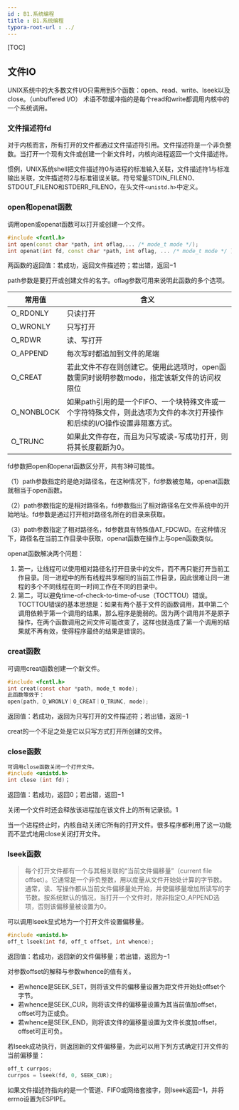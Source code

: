 ```yaml
---
id : B1.系统编程
title : B1.系统编程
typora-root-url : ../
---
```




[TOC]

## 文件IO

UNIX系统中的大多数文件I/O只需用到5个函数：open、read、write、lseek以及close。（unbuffered I/O）
术语不带缓冲指的是每个read和write都调用内核中的一个系统调用。

### 文件描述符fd

对于内核而言，所有打开的文件都通过文件描述符引用。文件描述符是一个非负整数。当打开一个现有文件或创建一个新文件时，内核向进程返回一个文件描述符。

惯例，UNIX系统shell把文件描述符0与进程的标准输入关联，文件描述符1与标准输出关联，文件描述符2与标准错误关联。符号常量STDIN_FILENO、STDOUT_FILENO和STDERR_FILENO，在头文件`<unistd.h>`中定义。

### open和openat函数

调用open或openat函数可以打开或创建一个文件。

```cpp
#include <fcntl.h>
int open(const char *path, int oflag,... /* mode_t mode */);
int openat(int fd, const char *path, int oflag, ... /* mode_t mode */ );
```

两函数的返回值：若成功，返回文件描述符；若出错，返回−1

path参数是要打开或创建文件的名字。oflag参数可用来说明此函数的多个选项。

| 常用值     | 含义                                                         |
| ---------- | ------------------------------------------------------------ |
| O_RDONLY   | 只读打开                                                     |
| O_WRONLY   | 只写打开                                                     |
| O_RDWR     | 读、写打开                                                   |
| O_APPEND   | 每次写时都追加到文件的尾端                                   |
| O_CREAT    | 若此文件不存在则创建它。使用此选项时，open函数需同时说明参数mode，指定该新文件的访问权限位 |
| O_NONBLOCK | 如果path引用的是一个FIFO、一个块特殊文件或一个字符特殊文件，则此选项为文件的本次打开操作和后续的I/O操作设置非阻塞方式。 |
| O_TRUNC    | 如果此文件存在，而且为只写或读-写成功打开，则将其长度截断为0。 |

fd参数把open和openat函数区分开，共有3种可能性。

（1）path参数指定的是绝对路径名，在这种情况下，fd参数被忽略，openat函数就相当于open函数。

（2）path参数指定的是相对路径名，fd参数指出了相对路径名在文件系统中的开始地址。fd参数是通过打开相对路径名所在的目录来获取。

（3）path参数指定了相对路径名，fd参数具有特殊值AT_FDCWD。在这种情况下，路径名在当前工作目录中获取，openat函数在操作上与open函数类似。

openat函数解决两个问题：

1. 第一，让线程可以使用相对路径名打开目录中的文件，而不再只能打开当前工作目录。同一进程中的所有线程共享相同的当前工作目录，因此很难让同一进程的多个不同线程在同一时间工作在不同的目录中。
2. 第二，可以避免time-of-check-to-time-of-use（TOCTTOU）错误。TOCTTOU错误的基本思想是：如果有两个基于文件的函数调用，其中第二个调用依赖于第一个调用的结果，那么程序是脆弱的。因为两个调用并不是原子操作，在两个函数调用之间文件可能改变了，这样也就造成了第一个调用的结果就不再有效，使得程序最终的结果是错误的。

### creat函数

可调用creat函数创建一个新文件。

```c
#include <fcntl.h>
int creat(const char *path, mode_t mode);
此函数等效于：
open(path, O_WRONLY｜O_CREAT｜O_TRUNC, mode);
```

返回值：若成功，返回为只写打开的文件描述符；若出错，返回−1

creat的一个不足之处是它以只写方式打开所创建的文件。

### close函数

```c
可调用close函数关闭一个打开文件。
#include <unistd.h>
int close (int fd)；
```

返回值：若成功，返回0；若出错，返回−1

关闭一个文件时还会释放该进程加在该文件上的所有记录锁。1

当一个进程终止时，内核自动关闭它所有的打开文件。很多程序都利用了这一功能而不显式地用close关闭打开文件。

### lseek函数

> 每个打开文件都有一个与其相关联的“当前文件偏移量”（current file offset）。它通常是一个非负整数，用以度量从文件开始处计算的字节数。通常，读、写操作都从当前文件偏移量处开始，并使偏移量增加所读写的字节数。按系统默认的情况，当打开一个文件时，除非指定O_APPEND选项，否则该偏移量被设置为0。

可以调用lseek显式地为一个打开文件设置偏移量。

```c
#include <unistd.h>
off_t lseek(int fd, off_t offset, int whence);
```

返回值：若成功，返回新的文件偏移量；若出错，返回为−1

对参数offset的解释与参数whence的值有关。

- 若whence是SEEK_SET，则将该文件的偏移量设置为距文件开始处offset个字节。
- 若whence是SEEK_CUR，则将该文件的偏移量设置为其当前值加offset，offset可为正或负。
- 若whence是SEEK_END，则将该文件的偏移量设置为文件长度加offset，offset可正可负。

若lseek成功执行，则返回新的文件偏移量，为此可以用下列方式确定打开文件的当前偏移量：

```c
off_t currpos;
currpos = lseek(fd, 0, SEEK_CUR);
```

如果文件描述符指向的是一个管道、FIFO或网络套接字，则lseek返回−1，并将errno设置为ESPIPE。



